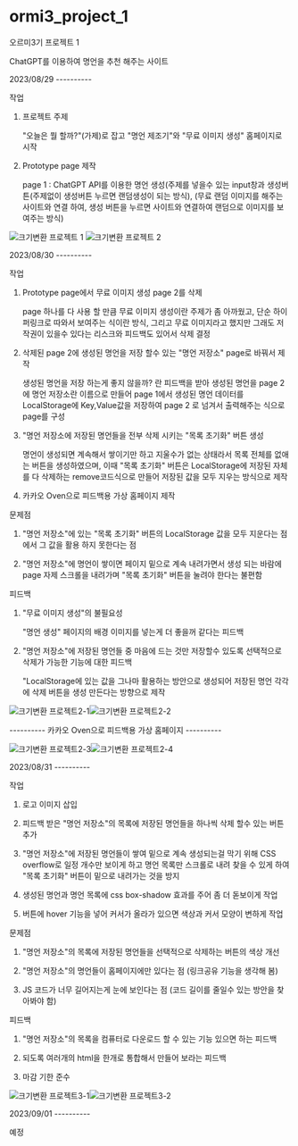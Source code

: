 # ormi3_project_1

오르미3기 프로젝트 1 

ChatGPT를 이용하여 명언을 추천 해주는 사이트 



2023/08/29 ----------

작업
  1. 프로젝트 주제
    
     "오늘은 뭘 할까?"(가제)로 잡고 "명언 제조기"와 "무료 이미지 생성" 홈페이지로 시작 

  2. Prototype page 제작
    
      page 1 : ChatGPT API를 이용한 명언 생성(주제를 넣을수 있는 input창과 생성버튼(주제없이 생성버튼 누르면 랜덤생성이 되는 방식), (무료 랜덤 이미지를 해주는 사이트와 연결 하여, 생성 버튼을 누르면 사이트와 연결하여 랜덤으로 이미지를 보여주는 방식)


![크기변환 프로젝트 1](https://github.com/Ha-JinSung/ormi3_project_1_WS.github.io/assets/142278871/11e9d0ab-5a8d-4cf7-b57e-350371edc2fb) ![크기변환 프로젝트 2](https://github.com/Ha-JinSung/ormi3_project_1_WS.github.io/assets/142278871/196ba819-d4dc-4702-9c5f-2d8e7b652540)



2023/08/30 ----------

작업
  1. Prototype page에서 무료 이미지 생성 page 2를 삭제
  
      page 하나를 다 사용 할 만큼 무료 이미지 생성이란 주제가 좀 아까웠고, 단순 하이퍼링크로 따와서 보여주는 식이란 방식, 그리고 무료 이미지라고 했지만 그래도 저작권이 있을수 있다는 리스크와 피드백도 있어서 삭제 결정
  
  2. 삭제된 page 2에 생성된 명언을 저장 할수 있는 "명언 저장소" page로 바꿔서 제작
 
     생성된 명언을 저장 하는게 좋지 않을까? 란 피드백을 받아 생성된 명언을 page 2에 명언 저장소란 이름으로 만들어 page 1에서 생성된 명언 데이터를 LocalStorage에 Key,Value값을 저장하여 page 2 로 넘겨서 출력해주는 식으로 page를 구성 
  
  3. "명언 저장소에 저장된 명언들을 전부 삭제 시키는 "목록 초기화" 버튼 생성

     명언이 생성되면 계속해서 쌓이기만 하고 지울수가 없는 상태라서 목록 전체를 없애는 버튼을 생성하였으며, 이때 "목록 초기화" 버튼은 LocalStorage에 저장된 자체를 다 삭제하는 remove코드식으로 만들어 저장된 값을 모두 지우는 방식으로 제작

  4. 카카오 Oven으로 피드백용 가상 홈페이지 제작
    
문제점
  1. "명언 저장소"에 있는 "목록 초기화" 버튼의 LocalStorage 값을 모두 지운다는 점에서 그 값을 활용 하지 못한다는 점

  2. "명언 저장소"에 명언이 쌓이면 페이지 밑으로 계속 내려가면서 생성 되는 바람에 page 자제 스크롤을 내려가며 "목록 초기화" 버튼을 눌려야 한다는 불편함

피드백
  1. "무료 이미지 생성"의 불필요성

     "명언 생성" 페이지의 배경 이미지를 넣는게 더 좋을꺼 같다는 피드백
  
  2. "명언 저장소"에 저장된 명언들 중 마음에 드는 것만 저장할수 있도록 선택적으로 삭제가 가능한 기능에 대한 피드백

     "LocalStorage에 있는 값을 그나마 활용하는 방안으로 생성되어 저장된 명언 각각에 삭제 버튼을 생성 만든다는 방향으로 제작


![크기변환 프로젝트2-1](https://github.com/Ha-JinSung/ormi3_project_1_WS.github.io/assets/142278871/43b0ea39-b95f-4a74-9736-020baba4a93b)![크기변환 프로젝트2-2](https://github.com/Ha-JinSung/ormi3_project_1_WS.github.io/assets/142278871/eaa1acdd-d0e4-4b4c-aeef-7ddbb9a52c58)


---------- 카카오 Oven으로 피드백용 가상 홈페이지 ----------


![크기변환 프로젝트2-3](https://github.com/Ha-JinSung/ormi3_project_1_WS.github.io/assets/142278871/0d1cede7-2118-427e-8207-203754e05003)![크기변환 프로젝트2-4](https://github.com/Ha-JinSung/ormi3_project_1_WS.github.io/assets/142278871/872141aa-627f-49a0-9a89-00cce0e8fe1f)


  
2023/08/31 ----------

작업
  1. 로고 이미지 삽입
  
  2. 피드백 받은 "명언 저장소"의 목록에 저장된 명언들을 하나씩 삭제 할수 있는 버튼 추가
  
  3. "명언 저장소"에 저장된 명언들이 쌓여 밑으로 계속 생성되는걸 막기 위해 CSS overflow로 일정 개수만 보이게 하고 명언 목록만 스크롤로 내려 찾을 수 있게 하여 "목록 초기화" 버튼이 밑으로 내려가는 것을 방지
  
  4. 생성된 명언과 명언 목록에 css box-shadow 효과를 주어 좀 더 돋보이게 작업
  
  5. 버튼에 hover 기능을 넣어 커서가 올라가 있으면 색상과 커서 모양이 변하게 작업

문제점
  1. "명언 저장소"의 목록에 저장된 명언들을 선택적으로 삭제하는 버튼의 색상 개선
  
  2. "명언 저장소"의 명언들이 홈페이지에만 있다는 점 (링크공유 기능을 생각해 봄) 
  
  3. JS 코드가 너무 길어지는게 눈에 보인다는 점 (코드 길이를 줄일수 있는 방안을 찾아봐야 함)

피드백
  1. "명언 저장소"의 목록을 컴퓨터로 다운로드 할 수 있는 기능 있으면 하는 피드백

  2. 되도록 여러개의 html을 한개로 통합해서 만들어 보라는 피드백

  3. 마감 기한 준수


![크기변환 프로젝트3-1](https://github.com/Ha-JinSung/ormi3_project_1_WS.github.io/assets/142278871/f8a1df8f-c434-44fd-b81e-944af90e8f15)![크기변환 프로젝트3-2](https://github.com/Ha-JinSung/ormi3_project_1_WS.github.io/assets/142278871/23992b10-e2f6-4f3b-acc2-d0ff18bbbb86)



2023/09/01 ----------

예정

